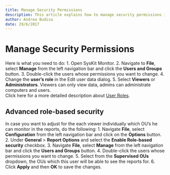 ```yaml
---
title: Manage Security Permissions
description: This article explains how to manage security permissions in SysKit Monitor.
author: Andrea Budisa
date: 29/6/2017
---
```


# Manage Security Permissions

Here is what you need to do: 1. Open SysKit Monitor. 2. Navigate to **File**, select **Manage** from the left navigation bar and click the **Users and Groups** button. 3. Double-click the users whose permissions you want to change. 4. Change the **user’s role** in the Edit user data dialog. 5. Select **Viewers** or **Administrators**. Viewers can only view data, admins can administrate computers and users.  
Click here for a more detailed description about [User Roles](../../get-to-know-syskit-monitor/backstage-screen/manage-data-gathering.md).

## Advanced role-based security

In case you want to adjust for the each viewer individually which OU’s he can monitor in the reports, do the following: 1. Navigate **File**, select **Configuration** from the left navigation bar and click on the **Options** button. 2. Under **General** &gt; **Report Options** and select the **Enable Role-based security** checkbox. 3. Navigate **File**, select **Manage** from the left navigation bar and click the **Users and Groups** button. 4. Double-click the users whose permissions you want to change. 5. Select from the **Supervised OUs** dropdown, the OUs which this user will be able to see the reports for. 6. Click **Apply** and then **OK** to save the changes.

